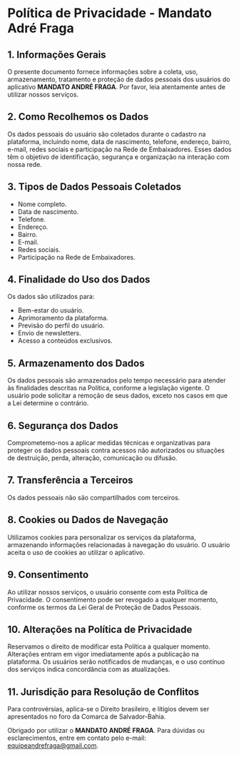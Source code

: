 # Política de Privacidade - Mandato Adré Fraga

## 1. Informações Gerais

O presente documento fornece informações sobre a coleta, uso, armazenamento, tratamento e proteção de dados pessoais dos usuários do aplicativo **MANDATO ANDRÉ FRAGA**. Por favor, leia atentamente antes de utilizar nossos serviços.

## 2. Como Recolhemos os Dados

Os dados pessoais do usuário são coletados durante o cadastro na plataforma, incluindo nome, data de nascimento, telefone, endereço, bairro, e-mail, redes sociais e participação na Rede de Embaixadores. Esses dados têm o objetivo de identificação, segurança e organização na interação com nossa rede.

## 3. Tipos de Dados Pessoais Coletados

- Nome completo.
- Data de nascimento.
- Telefone.
- Endereço.
- Bairro.
- E-mail.
- Redes sociais.
- Participação na Rede de Embaixadores.

## 4. Finalidade do Uso dos Dados

Os dados são utilizados para:

- Bem-estar do usuário.
- Aprimoramento da plataforma.
- Previsão do perfil do usuário.
- Envio de newsletters.
- Acesso a conteúdos exclusivos.

## 5. Armazenamento dos Dados

Os dados pessoais são armazenados pelo tempo necessário para atender às finalidades descritas na Política, conforme a legislação vigente. O usuário pode solicitar a remoção de seus dados, exceto nos casos em que a Lei determine o contrário.

## 6. Segurança dos Dados

Comprometemo-nos a aplicar medidas técnicas e organizativas para proteger os dados pessoais contra acessos não autorizados ou situações de destruição, perda, alteração, comunicação ou difusão.

## 7. Transferência a Terceiros

Os dados pessoais não são compartilhados com terceiros.

## 8. Cookies ou Dados de Navegação

Utilizamos cookies para personalizar os serviços da plataforma, armazenando informações relacionadas à navegação do usuário. O usuário aceita o uso de cookies ao utilizar o aplicativo.

## 9. Consentimento

Ao utilizar nossos serviços, o usuário consente com esta Política de Privacidade. O consentimento pode ser revogado a qualquer momento, conforme os termos da Lei Geral de Proteção de Dados Pessoais.

## 10. Alterações na Política de Privacidade

Reservamos o direito de modificar esta Política a qualquer momento. Alterações entram em vigor imediatamente após a publicação na plataforma. Os usuários serão notificados de mudanças, e o uso contínuo dos serviços indica concordância com as atualizações.

## 11. Jurisdição para Resolução de Conflitos

Para controvérsias, aplica-se o Direito brasileiro, e litígios devem ser apresentados no foro da Comarca de Salvador-Bahia.

Obrigado por utilizar o **MANDATO ANDRÉ FRAGA**. Para dúvidas ou esclarecimentos, entre em contato pelo e-mail: equipeandrefraga@gmail.com.
